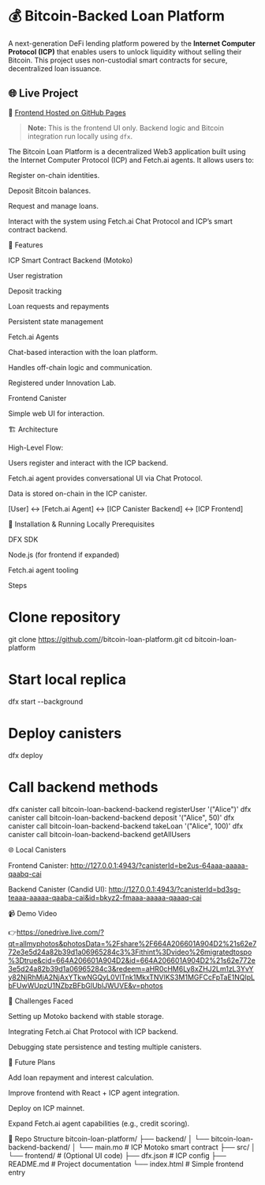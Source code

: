 # 💰 Bitcoin-Backed Loan Platform

A next-generation DeFi lending platform powered by the **Internet Computer Protocol (ICP)** that enables users to unlock liquidity without selling their Bitcoin. This project uses non-custodial smart contracts for secure, decentralized loan issuance.

## 🌐 Live Project

📎 [Frontend Hosted on GitHub Pages](https://245623733333.github.io/bitcoin-loan-platform/)

> **Note:** This is the frontend UI only. Backend logic and Bitcoin integration run locally using `dfx`.

The Bitcoin Loan Platform is a decentralized Web3 application built using the Internet Computer Protocol (ICP) and Fetch.ai agents.
It allows users to:

Register on-chain identities.

Deposit Bitcoin balances.

Request and manage loans.

Interact with the system using Fetch.ai Chat Protocol and ICP’s smart contract backend.

🚀 Features

ICP Smart Contract Backend (Motoko)

User registration

Deposit tracking

Loan requests and repayments

Persistent state management

Fetch.ai Agents

Chat-based interaction with the loan platform.

Handles off-chain logic and communication.

Registered under Innovation Lab.

Frontend Canister

Simple web UI for interaction.

🏗️ Architecture

High-Level Flow:

Users register and interact with the ICP backend.

Fetch.ai agent provides conversational UI via Chat Protocol.

Data is stored on-chain in the ICP canister.

[User] ↔ [Fetch.ai Agent] ↔ [ICP Canister Backend] ↔ [ICP Frontend]

🔧 Installation & Running Locally
Prerequisites

DFX SDK

Node.js (for frontend if expanded)

Fetch.ai agent tooling

Steps
# Clone repository
git clone https://github.com/<your-username>/bitcoin-loan-platform.git
cd bitcoin-loan-platform

# Start local replica
dfx start --background

# Deploy canisters
dfx deploy

# Call backend methods
dfx canister call bitcoin-loan-backend-backend registerUser '("Alice")'
dfx canister call bitcoin-loan-backend-backend deposit '("Alice", 50)'
dfx canister call bitcoin-loan-backend-backend takeLoan '("Alice", 100)'
dfx canister call bitcoin-loan-backend-backend getAllUsers

🌐 Local Canisters

Frontend Canister:
http://127.0.0.1:4943/?canisterId=be2us-64aaa-aaaaa-qaabq-cai

Backend Canister (Candid UI):
http://127.0.0.1:4943/?canisterId=bd3sg-teaaa-aaaaa-qaaba-cai&id=bkyz2-fmaaa-aaaaa-qaaaq-cai

📹 Demo Video

👉https://onedrive.live.com/?qt=allmyphotos&photosData=%2Fshare%2F664A206601A904D2%21s62e772e3e5d24a82b39d1a06965284c3%3Fithint%3Dvideo%26migratedtospo%3Dtrue&cid=664A206601A904D2&id=664A206601A904D2%21s62e772e3e5d24a82b39d1a06965284c3&redeem=aHR0cHM6Ly8xZHJ2Lm1zL3YvYy82NjRhMjA2NjAxYTkwNGQyL0VlTnk1MkxTNVlKS3M1MGFCcFpTaE1NQlpLbFUwWUpzU1NZbzBFbGlUblJWUVE&v=photos

📝 Challenges Faced

Setting up Motoko backend with stable storage.

Integrating Fetch.ai Chat Protocol with ICP backend.

Debugging state persistence and testing multiple canisters.

🔮 Future Plans

Add loan repayment and interest calculation.

Improve frontend with React + ICP agent integration.

Deploy on ICP mainnet.

Expand Fetch.ai agent capabilities (e.g., credit scoring).


📂 Repo Structure
bitcoin-loan-platform/
├── backend/
│   └── bitcoin-loan-backend-backend/
│       └── main.mo        # ICP Motoko smart contract
├── src/
│   └── frontend/          # (Optional UI code)
├── dfx.json               # ICP config
├── README.md              # Project documentation
└── index.html             # Simple frontend entry

